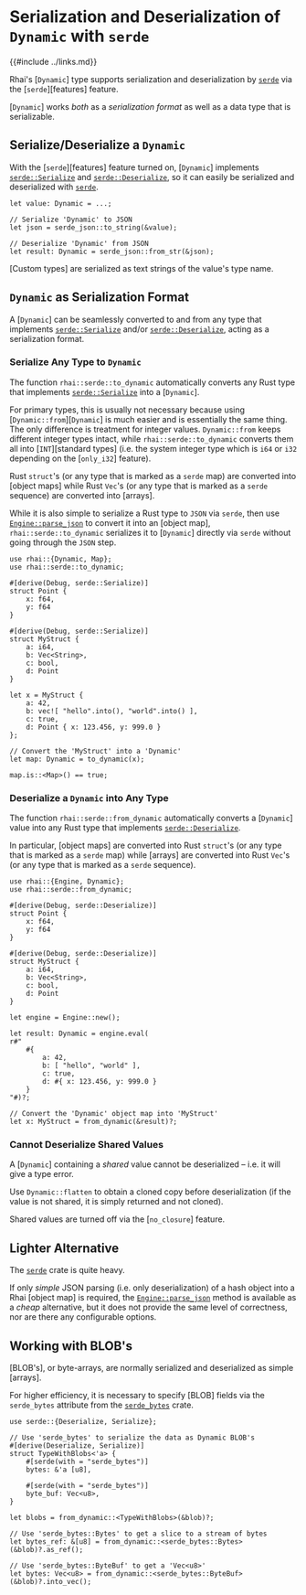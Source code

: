 Serialization and Deserialization of `Dynamic` with `serde`
=========================================================

{{#include ../links.md}}

Rhai's [`Dynamic`] type supports serialization and deserialization by
[`serde`](https://crates.io/crates/serde) via the [`serde`][features] feature.

[`Dynamic`] works _both_ as a _serialization format_ as well as a data type that is serializable.

[`serde`]: https://crates.io/crates/serde
[`serde::Serialize`]: https://docs.serde.rs/serde/trait.Serialize.html
[`serde::Deserialize`]: https://docs.serde.rs/serde/trait.Deserialize.html


Serialize/Deserialize a `Dynamic`
--------------------------------

With the [`serde`][features] feature turned on, [`Dynamic`] implements [`serde::Serialize`] and
[`serde::Deserialize`], so it can easily be serialized and deserialized with [`serde`].

```rust,no_run
let value: Dynamic = ...;

// Serialize 'Dynamic' to JSON
let json = serde_json::to_string(&value);

// Deserialize 'Dynamic' from JSON
let result: Dynamic = serde_json::from_str(&json);
```

[Custom types] are serialized as text strings of the value's type name.


`Dynamic` as Serialization Format
--------------------------------

A [`Dynamic`] can be seamlessly converted to and from any type that implements [`serde::Serialize`]
and/or [`serde::Deserialize`], acting as a serialization format.

### Serialize Any Type to `Dynamic`

The function `rhai::serde::to_dynamic` automatically converts any Rust type that implements
[`serde::Serialize`] into a [`Dynamic`].

For primary types, this is usually not necessary because using [`Dynamic::from`][`Dynamic`] is much
easier and is essentially the same thing.  The only difference is treatment for integer values.
`Dynamic::from` keeps different integer types intact, while `rhai::serde::to_dynamic` converts them
all into [`INT`][standard types] (i.e. the system integer type which is `i64` or `i32` depending on
the [`only_i32`] feature).

Rust `struct`'s (or any type that is marked as a `serde` map) are converted into [object maps] while
Rust `Vec`'s (or any type that is marked as a `serde` sequence) are converted into [arrays].

While it is also simple to serialize a Rust type to `JSON` via `serde`,
then use [`Engine::parse_json`]({{rootUrl}}/language/json.md) to convert it into an [object map],
`rhai::serde::to_dynamic` serializes it to [`Dynamic`] directly via `serde` without going through the `JSON` step.

```rust,no_run
use rhai::{Dynamic, Map};
use rhai::serde::to_dynamic;

#[derive(Debug, serde::Serialize)]
struct Point {
    x: f64,
    y: f64
}

#[derive(Debug, serde::Serialize)]
struct MyStruct {
    a: i64,
    b: Vec<String>,
    c: bool,
    d: Point
}

let x = MyStruct {
    a: 42,
    b: vec![ "hello".into(), "world".into() ],
    c: true,
    d: Point { x: 123.456, y: 999.0 }
};

// Convert the 'MyStruct' into a 'Dynamic'
let map: Dynamic = to_dynamic(x);

map.is::<Map>() == true;
```

### Deserialize a `Dynamic` into Any Type

The function `rhai::serde::from_dynamic` automatically converts a [`Dynamic`] value into any Rust type
that implements [`serde::Deserialize`].

In particular, [object maps] are converted into Rust `struct`'s (or any type that is marked as
a `serde` map) while [arrays] are converted into Rust `Vec`'s (or any type that is marked
as a `serde` sequence).

```rust,no_run
use rhai::{Engine, Dynamic};
use rhai::serde::from_dynamic;

#[derive(Debug, serde::Deserialize)]
struct Point {
    x: f64,
    y: f64
}

#[derive(Debug, serde::Deserialize)]
struct MyStruct {
    a: i64,
    b: Vec<String>,
    c: bool,
    d: Point
}

let engine = Engine::new();

let result: Dynamic = engine.eval(
r#"
    #{
        a: 42,
        b: [ "hello", "world" ],
        c: true,
        d: #{ x: 123.456, y: 999.0 }
    }
"#)?;

// Convert the 'Dynamic' object map into 'MyStruct'
let x: MyStruct = from_dynamic(&result)?;
```

### Cannot Deserialize Shared Values

A [`Dynamic`] containing a _shared_ value cannot be deserialized &ndash; i.e. it will give a type error.

Use `Dynamic::flatten` to obtain a cloned copy before deserialization
(if the value is not shared, it is simply returned and not cloned).

Shared values are turned off via the [`no_closure`] feature.


Lighter Alternative
-------------------

The [`serde`](https://crates.io/crates/serde) crate is quite heavy.

If only _simple_ JSON parsing (i.e. only deserialization) of a hash object into a Rhai [object map] is required,
the [`Engine::parse_json`]({{rootUrl}}/language/json.md}}) method is available as a _cheap_ alternative,
but it does not provide the same level of correctness, nor are there any configurable options.


Working with BLOB's
-------------------

[BLOB's], or byte-arrays, are normally serialized and deserialized as simple [arrays].

For higher efficiency, it is necessary to specify [BLOB] fields via the
`serde_bytes` attribute from the [`serde_bytes`](https://crates.io/crates/serde_bytes) crate.

```rust,no_run
use serde::{Deserialize, Serialize};

// Use 'serde_bytes' to serialize the data as Dynamic BLOB's
#[derive(Deserialize, Serialize)]
struct TypeWithBlobs<'a> {
    #[serde(with = "serde_bytes")]
    bytes: &'a [u8],

    #[serde(with = "serde_bytes")]
    byte_buf: Vec<u8>,
}

let blobs = from_dynamic::<TypeWithBlobs>(&blob)?;

// Use 'serde_bytes::Bytes' to get a slice to a stream of bytes
let bytes_ref: &[u8] = from_dynamic::<serde_bytes::Bytes>(&blob)?.as_ref();

// Use 'serde_bytes::ByteBuf' to get a 'Vec<u8>'
let bytes: Vec<u8> = from_dynamic::<serde_bytes::ByteBuf>(&blob)?.into_vec();
```
